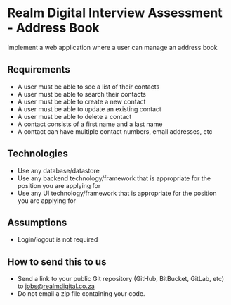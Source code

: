 # Realm Digital Interview Assessment - Address Book

Implement a web application where a user can manage an address book

## Requirements

* A user must be able to see a list of their contacts
* A user must be able to search their contacts
* A user must be able to create a new contact
* A user must be able to update an existing contact
* A user must be able to delete a contact
* A contact consists of a first name and a last name
* A contact can have multiple contact numbers, email addresses, etc

## Technologies

* Use any database/datastore
* Use any backend technology/framework that is appropriate for the position you are applying for
* Use any UI technology/framework that is appropriate for the position you are applying for

## Assumptions

* Login/logout is not required

## How to send this to us

* Send a link to your public Git repository (GitHub, BitBucket, GitLab, etc) to jobs@realmdigital.co.za
* Do not email a zip file containing your code.
